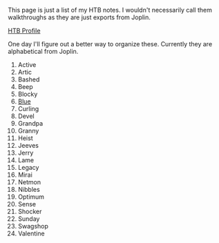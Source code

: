 This page is just a list of my HTB notes.  I wouldn't necessarily call them walkthroughs as they are just exports from Joplin.  

[HTB Profile](https://www.hackthebox.eu/home/users/profile/49486)   

One day I'll figure out a better way to organize these. Currently they are alphabetical from Joplin.

1. Active  
2. Artic  
3. Bashed  
4. Beep  
5. Blocky  
6. [Blue](./Blue.md)  
7. Curling  
8. Devel  
9. Grandpa  
10. Granny  
11. Heist   
12. Jeeves  
13. Jerry    
14. Lame  
15. Legacy  
16. Mirai  
17. Netmon  
18. Nibbles  
19. Optimum
20. Sense  
21. Shocker  
22. Sunday  
23. Swagshop  
24. Valentine  
